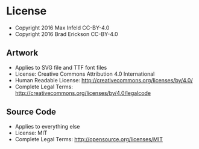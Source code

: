# License

* Copyright 2016 Max Infeld CC-BY-4.0
* Copyright 2016 Brad Erickson CC-BY-4.0

## Artwork
* Applies to SVG file and TTF font files
* License: Creative Commons Attribution 4.0 International
* Human Readable License: http://creativecommons.org/licenses/by/4.0/
* Complete Legal Terms: http://creativecommons.org/licenses/by/4.0/legalcode

## Source Code
* Applies to everything else
* License: MIT
* Complete Legal Terms: http://opensource.org/licenses/MIT
